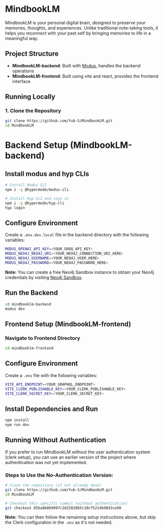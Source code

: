 # MindbookLM

MindbookLM is your personal digital brain, designed to preserve your memories, thoughts, and experiences. Unlike traditional note-taking tools, it helps you reconnect with your past self by bringing memories to life in a meaningful way.

## Project Structure

- **MindbookLM-backend**: Built with [Modus](https://docs.hypermode.com/modus/overview), handles the backend operations
- **MindbookLM-frontend**: Built using vite and react, provides the frontend interface

## Running Locally

### 1. Clone the Repository

```bash
git clone https://github.com/Yub-S/MindbookLM.git
cd MindbookLM
```

# Backend Setup (MindbookLM-backend)

## Install modus and hyp CLIs

```bash
# Install Modus CLI
npm i -g @hypermode/modus-cli

# Install Hyp CLI and sign in
npm i -g @hypermode/hyp-cli
hyp login
```

## Configure Environment

Create a `.env.dev.local` file in the backend directory with the following variables:

```bash
MODUS_OPENAI_API_KEY=<YOUR_GROQ_API_KEY>
MODUS_NEO4J_NEO4J_URI=<YOUR_NEO4J_CONNECTION_URI_HERE>
MODUS_NEO4J_USERNAME=<YOUR_NEO4J_USER_HERE>
MODUS_NEO4J_PASSWORD=<YOUR_NEO4J_PASSWORD_HERE>
```
**Note:** You can create a free Neo4j Sandbox instance to obtain your Neo4j credentials by visiting [Neo4j Sandbox](https://sandbox.neo4j.com/).

## Run the Backend

```bash
cd mindbooklm-backend
modus dev
```

## Frontend Setup (MindbookLM-frontend)

### Navigate to Frontend Directory

```bash
cd mindbooklm-frontend
```

## Configure Environment

Create a `.env` file with the following variables:

```bash
VITE_API_ENDPOINT=<YOUR_GRAPHQL_ENDPOINT>
VITE_CLERK_PUBLISHABLE_KEY=<YOUR_CLERK_PUBLISHABLE_KEY>
VITE_CLERK_SECRET_KEY=<YOUR_CLERK_SECRET_KEY>
```

## Install Dependencies and Run

```bash
npm install
npm run dev
```

## Running Without Authentication

If you prefer to run MindbookLM without the user authentication system (clerk setup), you can use an earlier version of the project where authentication was not yet implemented.

### Steps to Use the No-Authentication Version:

```bash
# Clone the repository (if not already done)
git clone https://github.com/Yub-S/MindbookLM.git
cd MindbookLM

# Checkout this specific commit (without authentication)
git checkout 85ba8b8b9997c2d22828b5c10cf5214b98d3ce90
```
**Note:** You can then follow the remaining setup instructions above, but skip the Clerk configuration in the `.env` as it's not needed.
